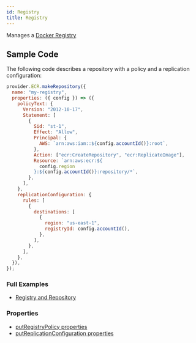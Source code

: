 ```yaml
---
id: Registry
title: Registry
---
```


Manages a [Docker Registry](https://console.aws.amazon.com/ecr/home)

## Sample Code

The following code describes a repository with a policy and a replication configuration:

```js
provider.ECR.makeRepository({
  name: "my-registry",
  properties: ({ config }) => ({
    policyText: {
      Version: "2012-10-17",
      Statement: [
        {
          Sid: "st-1",
          Effect: "Allow",
          Principal: {
            AWS: `arn:aws:iam::${config.accountId()}:root`,
          },
          Action: ["ecr:CreateRepository", "ecr:ReplicateImage"],
          Resource: `arn:aws:ecr:${
            config.region
          }:${config.accountId()}:repository/*`,
        },
      ],
    },
    replicationConfiguration: {
      rules: [
        {
          destinations: [
            {
              region: "us-east-1",
              registryId: config.accountId(),
            },
          ],
        },
      ],
    },
  }),
});
```

### Full Examples

- [Registry and Repository](https://github.com/grucloud/grucloud/tree/main/examples/aws/ecr/repository)

### Properties

- [putRegistryPolicy properties](https://docs.aws.amazon.com/AWSJavaScriptSDK/latest/AWS/ECR.html#putRegistryPolicy-property)
- [putReplicationConfiguration properties](https://docs.aws.amazon.com/AWSJavaScriptSDK/latest/AWS/ECR.html#putReplicationConfiguration-property)
